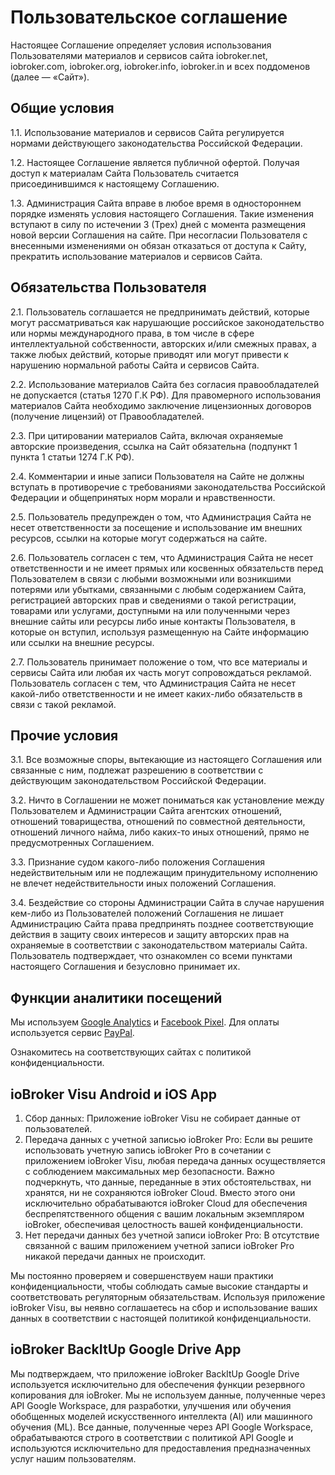 # Пользовательское соглашение
Настоящее Соглашение определяет условия использования Пользователями материалов и сервисов сайта iobroker.net, iobroker.com, iobroker.org, iobroker.info, iobroker.in и всех поддоменов (далее — «Сайт»).

## Общие условия
1.1. Использование материалов и сервисов Сайта регулируется нормами действующего законодательства Российской Федерации.

1.2. Настоящее Соглашение является публичной офертой. Получая доступ к материалам Сайта Пользователь считается присоединившимся к настоящему Соглашению.

1.3. Администрация Сайта вправе в любое время в одностороннем порядке изменять условия настоящего Соглашения. Такие изменения вступают в силу по истечении 3 (Трех) дней с момента размещения новой версии Соглашения на сайте. При несогласии Пользователя с внесенными изменениями он обязан отказаться от доступа к Сайту, прекратить использование материалов и сервисов Сайта.

## Обязательства Пользователя
2.1. Пользователь соглашается не предпринимать действий, которые могут рассматриваться как нарушающие российское законодательство или нормы международного права, в том числе в сфере интеллектуальной собственности, авторских и/или смежных правах, а также любых действий, которые приводят или могут привести к нарушению нормальной работы Сайта и сервисов Сайта.

2.2. Использование материалов Сайта без согласия правообладателей не допускается (статья 1270 Г.К РФ). Для правомерного использования материалов Сайта необходимо заключение лицензионных договоров (получение лицензий) от Правообладателей.

2.3. При цитировании материалов Сайта, включая охраняемые авторские произведения, ссылка на Сайт обязательна (подпункт 1 пункта 1 статьи 1274 Г.К РФ).

2.4. Комментарии и иные записи Пользователя на Сайте не должны вступать в противоречие с требованиями законодательства Российской Федерации и общепринятых норм морали и нравственности.

2.5. Пользователь предупрежден о том, что Администрация Сайта не несет ответственности за посещение и использование им внешних ресурсов, ссылки на которые могут содержаться на сайте.

2.6. Пользователь согласен с тем, что Администрация Сайта не несет ответственности и не имеет прямых или косвенных обязательств перед Пользователем в связи с любыми возможными или возникшими потерями или убытками, связанными с любым содержанием Сайта, регистрацией авторских прав и сведениями о такой регистрации, товарами или услугами, доступными на или полученными через внешние сайты или ресурсы либо иные контакты Пользователя, в которые он вступил, используя размещенную на Сайте информацию или ссылки на внешние ресурсы.

2.7. Пользователь принимает положение о том, что все материалы и сервисы Сайта или любая их часть могут сопровождаться рекламой. Пользователь согласен с тем, что Администрация Сайта не несет какой-либо ответственности и не имеет каких-либо обязательств в связи с такой рекламой.

## Прочие условия
3.1. Все возможные споры, вытекающие из настоящего Соглашения или связанные с ним, подлежат разрешению в соответствии с действующим законодательством Российской Федерации.

3.2. Ничто в Соглашении не может пониматься как установление между Пользователем и Администрации Сайта агентских отношений, отношений товарищества, отношений по совместной деятельности, отношений личного найма, либо каких-то иных отношений, прямо не предусмотренных Соглашением.

3.3. Признание судом какого-либо положения Соглашения недействительным или не подлежащим принудительному исполнению не влечет недействительности иных положений Соглашения.

3.4. Бездействие со стороны Администрации Сайта в случае нарушения кем-либо из Пользователей положений Соглашения не лишает Администрацию Сайта права предпринять позднее соответствующие действия в защиту своих интересов и защиту авторских прав на охраняемые в соответствии с законодательством материалы Сайта.
Пользователь подтверждает, что ознакомлен со всеми пунктами настоящего Соглашения и безусловно принимает их.

## Функции аналитики посещений
Мы используем [Google Analytics](https://policies.google.com/terms) и [Facebook Pixel](https://www.facebook.com/business/m/privacy-and-data). Для оплаты используется сервис [PayPal](https://www.paypal.com/webapps/mpp/ua/privacy-full).

Ознакомитесь на соответствующих сайтах с политикой конфиденциальности.

## ioBroker Visu Android и iOS App
1. Сбор данных: Приложение ioBroker Visu не собирает данные от пользователей.
2. Передача данных с учетной записью ioBroker Pro: Если вы решите использовать учетную запись ioBroker Pro в сочетании с приложением ioBroker Visu, любая передача данных осуществляется с соблюдением максимальных мер безопасности. Важно подчеркнуть, что данные, переданные в этих обстоятельствах, ни хранятся, ни не сохраняются ioBroker Cloud. Вместо этого они исключительно обрабатываются ioBroker Cloud для обеспечения беспрепятственного общения с вашим локальным экземпляром ioBroker, обеспечивая целостность вашей конфиденциальности.
3. Нет передачи данных без учетной записи ioBroker Pro: В отсутствие связанной с вашим приложением учетной записи ioBroker Pro никакой передачи данных не происходит.

Мы постоянно проверяем и совершенствуем наши практики конфиденциальности, чтобы соблюдать самые высокие стандарты и соответствовать регуляторным обязательствам.
Используя приложение ioBroker Visu, вы неявно соглашаетесь на сбор и использование ваших данных в соответствии с настоящей политикой конфиденциальности.

## ioBroker BackItUp Google Drive App
Мы подтверждаем, что приложение ioBroker BackItUp Google Drive используется исключительно для обеспечения функции резервного копирования для ioBroker.
Мы не используем данные, полученные через API Google Workspace, для разработки, улучшения или обучения обобщенных моделей искусственного интеллекта (AI) или машинного обучения (ML).
Все данные, полученные через API Google Workspace, обрабатываются строго в соответствии с политикой API Google и используются исключительно для предоставления предназначенных услуг нашим пользователям.

